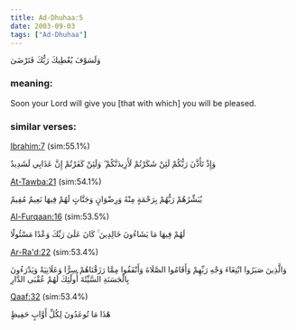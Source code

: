 ```yaml
---
title: Ad-Dhuhaa:5
date: 2003-09-03
tags: ["Ad-Dhuhaa"]
---
```

وَلَسَوْفَ يُعْطِيكَ رَبُّكَ فَتَرْضَىٰ
### meaning: 
Soon your Lord will give you [that with which] you will be pleased.
### similar verses: 

[Ibrahim:7](/14/7) (sim:55.1%)

وَإِذْ تَأَذَّنَ رَبُّكُمْ لَئِنْ شَكَرْتُمْ لَأَزِيدَنَّكُمْ ۖ وَلَئِنْ كَفَرْتُمْ إِنَّ عَذَابِي لَشَدِيدٌ

[At-Tawba:21](/9/21) (sim:54.1%)

يُبَشِّرُهُمْ رَبُّهُمْ بِرَحْمَةٍ مِنْهُ وَرِضْوَانٍ وَجَنَّاتٍ لَهُمْ فِيهَا نَعِيمٌ مُقِيمٌ

[Al-Furqaan:16](/25/16) (sim:53.5%)

لَهُمْ فِيهَا مَا يَشَاءُونَ خَالِدِينَ ۚ كَانَ عَلَىٰ رَبِّكَ وَعْدًا مَسْئُولًا

[Ar-Ra'd:22](/13/22) (sim:53.4%)

وَالَّذِينَ صَبَرُوا ابْتِغَاءَ وَجْهِ رَبِّهِمْ وَأَقَامُوا الصَّلَاةَ وَأَنْفَقُوا مِمَّا رَزَقْنَاهُمْ سِرًّا وَعَلَانِيَةً وَيَدْرَءُونَ بِالْحَسَنَةِ السَّيِّئَةَ أُولَٰئِكَ لَهُمْ عُقْبَى الدَّارِ

[Qaaf:32](/50/32) (sim:53.4%)

هَٰذَا مَا تُوعَدُونَ لِكُلِّ أَوَّابٍ حَفِيظٍ
